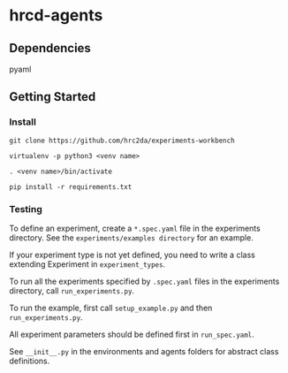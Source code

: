 # hrcd-agents
## Dependencies
pyaml

## Getting Started

### Install
`git clone https://github.com/hrc2da/experiments-workbench`

`virtualenv -p python3 <venv name>`

`. <venv name>/bin/activate`

`pip install -r requirements.txt`

### Testing
To define an experiment, create a `*.spec.yaml` file in the experiments directory. See the `experiments/examples directory` for an example.

If your experiment type is not yet defined, you need to write a class extending Experiment in `experiment_types`.

To run all the experiments specified by `.spec.yaml` files in the experiments directory, call `run_experiments.py`.

To run the example, first call `setup_example.py` and then `run_experiments.py`.

All experiment parameters should be defined first in `run_spec.yaml`.

See `__init__.py` in the environments and agents folders for abstract class definitions.

